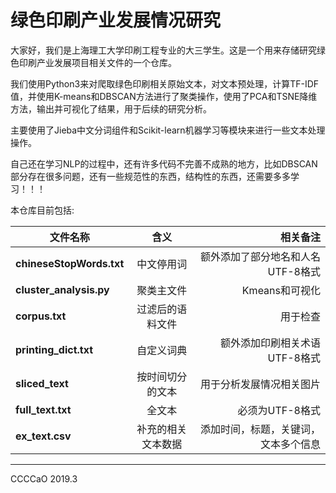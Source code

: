 # 绿色印刷产业发展情况研究

大家好，我们是上海理工大学印刷工程专业的大三学生。这是一个用来存储研究绿色印刷产业发展项目相关文件的一个仓库。

我们使用Python3来对爬取绿色印刷相关原始文本，对文本预处理，计算TF-IDF值，并使用K-means和DBSCAN方法进行了聚类操作，使用了PCA和TSNE降维方法，输出并可视化了结果，用于后续的研究分析。

主要使用了Jieba中文分词组件和Scikit-learn机器学习等模块来进行一些文本处理操作。

自己还在学习NLP的过程中，还有许多代码不完善不成熟的地方，比如DBSCAN部分存在很多问题，还有一些规范性的东西，结构性的东西，还需要多多学习！！！

本仓库目前包括:

文件名称|含义|相关备注
--|:--:|--:
**chineseStopWords.txt**|中文停用词|额外添加了部分地名和人名 UTF-8格式
**cluster_analysis.py**|聚类主文件|Kmeans和可视化
**corpus.txt**|过滤后的语料文件|用于检查
**printing_dict.txt**|自定义词典|额外添加印刷相关术语 UTF-8格式
**sliced_text**|按时间切分的文本|用于分析发展情况相关图片
**full_text.txt** |全文本|必须为UTF-8格式
**ex_text.csv** |补充的相关文本数据|添加时间，标题，关键词，文本多个信息

---
CCCCaO 2019.3
